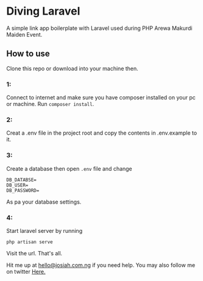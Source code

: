# Diving Laravel
A simple link app boilerplate with Laravel used during PHP Arewa Makurdi Maiden Event.

## How to use
Clone this repo or download into your machine then.

### 1:
Connect to internet and make sure you have composer installed on your pc or machine.
Run `composer install`.
### 2:
Creat a .env file in the project root and copy the contents in .env.example to it.
### 3:
Create a database then open `.env` file and change 
```vim
DB_DATABSE=
DB_USER=
DB_PASSWORD=
``` 
As pa your database settings. 

### 4:
Start laravel server by running
```vim
php artisan serve
```
Visit the url. That's all.

Hit me up at <a href="mailto:hello@josiah.com.ng">hello@josiah.com.ng</a> if you need help. You may also follow me on twitter <a href="http://twitter.com/josiahoyahaya">Here.</a>
